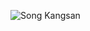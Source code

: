 ![Song Kangsan](https://capsule-render.vercel.app/api?type=waving&height=300&color=gradient&text=Song%20Kangsan&section=header&reversal=false&textBg=false&fontColor=FFFFFF&fontSize=70&fontAlign=50&fontAlignY=37&stroke=aaaaaa)
